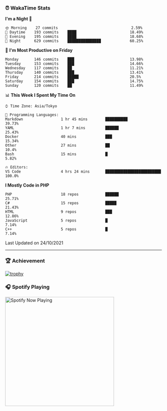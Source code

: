 ### ⏰ WakaTime Stats


<!--START_SECTION:waka-->
**I'm a Night 🦉** 

```text
🌞 Morning    27 commits                                 2.59% 
🌆 Daytime    193 commits    ████                        18.49% 
🌃 Evening    195 commits    ████                        18.68% 
🌙 Night      629 commits    ███████████████             60.25%

```
📅 **I'm Most Productive on Friday** 

```text
Monday       146 commits    ███                         13.98% 
Tuesday      153 commits    ███                         14.66% 
Wednesday    117 commits    ██                          11.21% 
Thursday     140 commits    ███                         13.41% 
Friday       214 commits    █████                       20.5% 
Saturday     154 commits    ███                         14.75% 
Sunday       120 commits    ██                          11.49%

```


📊 **This Week I Spent My Time On** 

```text
⌚︎ Time Zone: Asia/Tokyo

💬 Programming Languages: 
Markdown                 1 hr 45 mins        ██████████                  39.73% 
YAML                     1 hr 7 mins         ██████                      25.43% 
Docker                   40 mins             ███                         15.34% 
Other                    27 mins             ██                          10.4% 
Bash                     15 mins             █                           5.82%

🔥 Editors: 
VS Code                  4 hrs 24 mins       █████████████████████████   100.0%

```

**I Mostly Code in PHP** 

```text
PHP                      18 repos            ██████                      25.71% 
C#                       15 repos            █████                       21.43% 
HTML                     9 repos             ███                         12.86% 
JavaScript               5 repos             █                           7.14% 
C++                      5 repos             █                           7.14%

```



 Last Updated on 24/10/2021
<!--END_SECTION:waka-->

---

### 🏆 Achievement

[![trophy](https://github-profile-trophy.vercel.app/?username=Slime-hatena&theme=flat&no-bg=true&no-frame=true&column=8)](https://github.com/ryo-ma/github-profile-trophy)

### 🎧 Spotify Playing

[<img src="https://spotify-now-playing-slime-hatena.vercel.app/api/spotify-playing" alt="Spotify Now Playing" width="350" />](https://open.spotify.com/user/slime_hatena)

<!--
**Slime-hatena/Slime-hatena** is a ✨ _special_ ✨ repository because its `README.md` (this file) appears on your GitHub profile.

Here are some ideas to get you started:

- 🔭 I’m currently working on ...
- 🌱 I’m currently learning ...
- 👯 I’m looking to collaborate on ...
- 🤔 I’m looking for help with ...
- 💬 Ask me about ...
- 📫 How to reach me: ...
- 😄 Pronouns: ...
- ⚡ Fun fact: ...
-->
